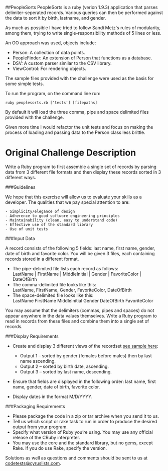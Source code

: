 ##PeopleSorts
PeopleSorts is a ruby (verion 1.9.3) application that parses delimiter-seperated records. Various queries can then be performed against the data to sort it by birth, lastname, and gender. 

As much as possible I have tried to follow Sandi Metz's rules of modularity, among them, trying to write single-responsibility methods of 5 lines or less.

An OO approach was used, objects include:
* Person: A collection of data points. 
* PeopleFinder: An extension of Person that functions as a database.
* DSV: A custom parser similar to the CSV library.
* ViewControl: For rendering objects.

The sample files provided with the challenge were used as the basis for some simple tests.

To run the program, on the command line run:
```
ruby peoplesorts.rb ['tests'] [filepaths]
```
By default it will load the three comma, pipe and space delimited files provided with the challenge.

Given more time I would refactor the unit tests and focus on making the process of loading and passing data to the Person class less brittle.



Original Challenge Description
================================
Write a Ruby program to first assemble a single set of records by parsing data from 3 different file formats and then display these records sorted in 3 different ways.

###Guidelines

We hope that this exercise will allow us to evaluate your skills as a developer. The qualities that we pay special attention to are:

    - Simplicity/elegance of design
    - Adherence to good software engineering principles
    - Maintainability (clean, easy to understand code)
    - Effective use of the standard library
    - Use of unit tests

###Input Data

A record consists of the following 5 fields: last name, first name, gender, date of birth and favorite color. You will be given 3 files, each containing records stored in a different format.

* The pipe-delimited file lists each record as follows:  
  LastName | FirstName | MiddleInitial | Gender | FavoriteColor | DateOfBirth
* The comma-delimited file looks like this:  
  LastName, FirstName, Gender, FavoriteColor, DateOfBirth
* The space-delimited file looks like this:  
  LastName FirstName MiddleInitial Gender DateOfBirth FavoriteColor

You may assume that the delimiters (commas, pipes and spaces) do not appear anywhere in the data values themselves. Write a Ruby program to read in records from these files and combine them into a single set of records.

###Display Requirements
* Create and display 3 different views of the recordset [see sample here](sample/expected-output.txt):

    - Output 1 – sorted by gender (females before males) then by last name ascending.
    - Output 2 – sorted by birth date, ascending.
    - Output 3 – sorted by last name, descending.

* Ensure that fields are displayed in the following order: last name, first name, gender, date of birth, favorite color.
* Display dates in the format M/D/YYYY.

###Packaging Requirements

* Please package the code in a zip or tar archive when you send it to us.
* Tell us which script or rake task to run in order to produce the desired output from your program.
* Specify what version of Ruby you’re using. You may use any official release of the CRuby interpreter.
* You may use the core and the standard library, but no gems, except Rake. If you do use Rake, specify the version.

Solutions as well as questions and comments should be sent to us at codetests@cyruslists.com.